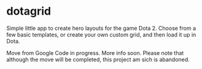 # dotagrid
Simple little app to create hero layouts for the game Dota 2. Choose from a few basic templates, or create your own custom grid, and then load it up in Dota.

Move from Google Code in progress. More info soon. Please note that although the move will be completed, this project am sich is abandoned.
